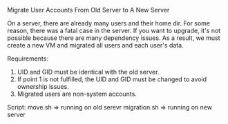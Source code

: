 Migrate User Accounts From Old Server to A New Server

On a server, there are already many users and their home dir. For some reason, there was a fatal case in the server.
If you want to upgrade, it's not possible because there are many dependency issues. As a result, we must create a new VM and migrated all users and each user's data.

Requirements:
1. UID and GID must be identical with the old server.
2. If point 1 is not fulfilled, the UID and GID must be changed to avoid ownership issues.
3. Migrated users are non-system accounts.

Script:
move.sh => running on old serevr
migration.sh => running on new server
